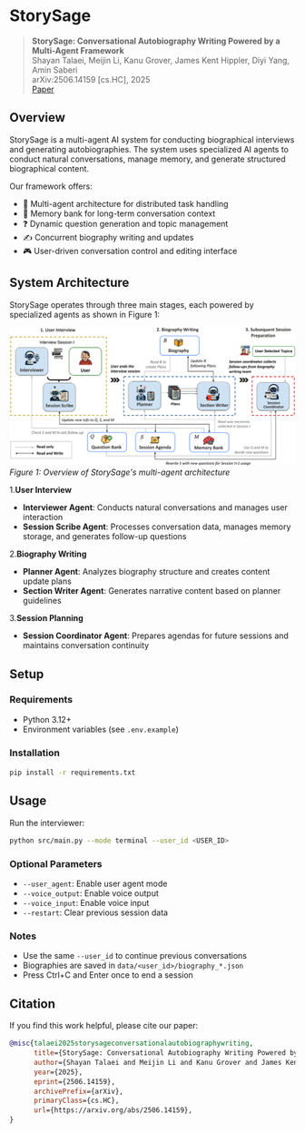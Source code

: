 # StorySage

> **StorySage: Conversational Autobiography Writing Powered by a Multi-Agent Framework**  
> Shayan Talaei, Meijin Li, Kanu Grover, James Kent Hippler, Diyi Yang, Amin Saberi  
> arXiv:2506.14159 [cs.HC], 2025  
> [Paper](https://arxiv.org/abs/2506.14159)

## Overview

StorySage is a multi-agent AI system for 
conducting biographical interviews and generating 
autobiographies. The system uses specialized AI 
agents to conduct natural conversations, manage 
memory, and generate structured biographical 
content.

Our framework offers:

- 🤖 Multi-agent architecture for distributed task handling
- 🧠 Memory bank for long-term conversation context
- ❓ Dynamic question generation and topic management
- ✍️ Concurrent biography writing and updates
- 🎮 User-driven conversation control and editing interface

## System Architecture

StorySage operates through three main stages, each powered by specialized agents as shown in Figure 1:

![StorySage Multi-Agent Architecture](images/storysage_multiagent_architecture.pdf.png)
*Figure 1: Overview of StorySage's multi-agent architecture*

1.**User Interview**

- **Interviewer Agent**: Conducts natural conversations and manages user interaction
- **Session Scribe Agent**: Processes conversation data, manages memory storage, and generates follow-up questions

2.**Biography Writing**

- **Planner Agent**: Analyzes biography structure and creates content update plans
- **Section Writer Agent**: Generates narrative content based on planner guidelines

3.**Session Planning**

- **Session Coordinator Agent**: Prepares agendas for future sessions and maintains conversation continuity

## Setup

### Requirements

- Python 3.12+
- Environment variables (see `.env.example`)

### Installation

```bash
pip install -r requirements.txt
```

## Usage

Run the interviewer:

```bash
python src/main.py --mode terminal --user_id <USER_ID>
```

### Optional Parameters

- `--user_agent`: Enable user agent mode
- `--voice_output`: Enable voice output
- `--voice_input`: Enable voice input
- `--restart`: Clear previous session data

### Notes

- Use the same `--user_id` to continue previous conversations
- Biographies are saved in `data/<user_id>/biography_*.json`
- Press Ctrl+C and Enter once to end a session

## Citation

If you find this work helpful, please cite our paper:

```bibtex
@misc{talaei2025storysageconversationalautobiographywriting,
      title={StorySage: Conversational Autobiography Writing Powered by a Multi-Agent Framework}, 
      author={Shayan Talaei and Meijin Li and Kanu Grover and James Kent Hippler and Diyi Yang and Amin Saberi},
      year={2025},
      eprint={2506.14159},
      archivePrefix={arXiv},
      primaryClass={cs.HC},
      url={https://arxiv.org/abs/2506.14159}, 
}
```